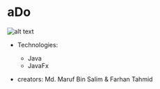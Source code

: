 # aDo

![alt text](https://firebasestorage.googleapis.com/v0/b/portfolio-projects-16bb0.appspot.com/o/aDo.ico?alt=media&token=98b4bc70-0c8e-4b13-809a-48edf5831773)

* Technologies:
  - Java
  - JavaFx
 
* creators: Md. Maruf Bin Salim & Farhan Tahmid
